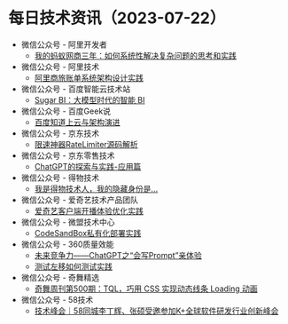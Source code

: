 # 每日技术资讯（2023-07-22）

- 微信公众号 - 阿里开发者
  - [我的蚂蚁网商三年：如何系统性解决复杂问题的思考和实践](https://mp.weixin.qq.com/s?__biz=MzIzOTU0NTQ0MA==&mid=2247533986&idx=1&sn=1c14977f70fa9eab858f3d5920498328)
- 微信公众号 - 阿里技术
  - [阿里商旅账单系统架构设计实践](https://mp.weixin.qq.com/s?__biz=Mzg4NTczNzg2OA==&mid=2247493043&idx=1&sn=e2555c72673596d4034d25a634f3757b)
- 微信公众号 - 百度智能云技术站
  - [Sugar BI：大模型时代的智能 BI](https://mp.weixin.qq.com/s?__biz=MzkxOTM4MTM3Ng==&mid=2247486606&idx=1&sn=92bd45ce6625cd0ff35ef5b19046ccb0)
- 微信公众号 - 百度Geek说
  - [百度知道上云与架构演进](https://mp.weixin.qq.com/s?__biz=Mzg5MjU0NTI5OQ==&mid=2247567737&idx=1&sn=2130017fc588ddacc3e2c9f8b1123b4a)
- 微信公众号 - 京东技术
  - [限速神器RateLimiter源码解析](https://mp.weixin.qq.com/s?__biz=MzU1MzE2NzIzMg==&mid=2247492342&idx=1&sn=1509e3b68ef83d29e74e7b8acad852a6)
- 微信公众号 - 京东零售技术
  - [ChatGPT的探索与实践-应用篇](https://mp.weixin.qq.com/s?__biz=MzUyMDAxMjQ3Ng==&mid=2247501861&idx=1&sn=0a735d9d94af3177145cb1b6606a7118)
- 微信公众号 - 得物技术
  - [我是得物技术人，我的隐藏身份是...](https://mp.weixin.qq.com/s?__biz=MzkxNTE3ODU0NA==&mid=2247494405&idx=1&sn=d48f785da7deb575fc657ab4c3d00323)
- 微信公众号 - 爱奇艺技术产品团队
  - [爱奇艺客户端开播体验优化实践](https://mp.weixin.qq.com/s?__biz=MzI0MjczMjM2NA==&mid=2247497495&idx=1&sn=163ec3e781f46a81d8009af89c0f7f9b)
- 微信公众号 - 微盟技术中心
  - [CodeSandBox私有化部署实践](https://mp.weixin.qq.com/s?__biz=MzU0NzE3MTMwNA==&mid=2247486079&idx=1&sn=55110c5b04ddd4bc78c5863593464d6e)
- 微信公众号 - 360质量效能
  - [未来竞争力——ChatGPT之“会写Prompt”亲体验](https://mp.weixin.qq.com/s?__biz=Mzg4NzU5OTI1NQ==&mid=2247494972&idx=1&sn=3b4b7c2f0d14875381381cc6070b30b0)
  - [测试左移如何测试实践](https://mp.weixin.qq.com/s?__biz=Mzg4NzU5OTI1NQ==&mid=2247494972&idx=2&sn=2a7534d7620de55898b60e50e8296aa3)
- 微信公众号 - 奇舞精选
  - [奇舞周刊第500期：TQL，巧用 CSS 实现动态线条 Loading 动画](https://mp.weixin.qq.com/s?__biz=Mzg4MTYwMzY1Mw==&mid=2247507741&idx=1&sn=d1a0b6d844649276f198e63b2c163b2f)
- 微信公众号 - 58技术
  - [技术峰会｜58同城李丁辉、张硕受邀参加K+全球软件研发行业创新峰会](https://mp.weixin.qq.com/s?__biz=MzI1NDc5MzIxMw==&mid=2247496983&idx=1&sn=b06e2242bf913ea2d34cd2a185b3fab3)
